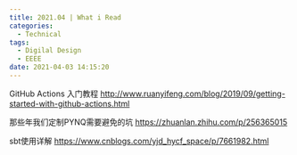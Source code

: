 ```yaml
---
title: 2021.04 | What i Read
categories:
  - Technical
tags:
  - Digilal Design
  - EEEE
date: 2021-04-03 14:15:20
---
```


GitHub Actions 入门教程
http://www.ruanyifeng.com/blog/2019/09/getting-started-with-github-actions.html

那些年我们定制PYNQ需要避免的坑
https://zhuanlan.zhihu.com/p/256365015

<!-- more -->


sbt使用详解
https://www.cnblogs.com/yjd_hycf_space/p/7661982.html

